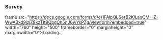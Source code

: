 
### Survey

frame src="https://docs.google.com/forms/d/e/1FAIpQLSerB2KlLaoQM--Z-WwA3xd9izjZ8xzTlt8QbgQh5nJ6wYsPZg/viewform?embedded=true" width="760" height="500" frameborder="0" marginheight="0" marginwidth="0">Loading...</iframe>

